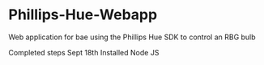# Phillips-Hue-Webapp

Web application for bae using the Phillips Hue SDK to control an RBG bulb

Completed steps
Sept 18th     Installed Node JS
